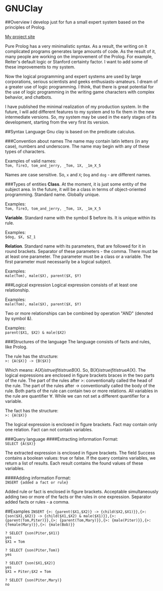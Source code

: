 # GNUClay
##Overview
I develop just for fun a small expert system based on the principles of Prolog.

[My project site](http://gnuclay.github.io/ "GNU Clay")

Pure Prolog has a very minimalistic syntax.
As a result, the writing on it complicated programs generates large amounts of code.
As the result of it, many people are working on the improvement of the Prolog.
For example, Reiter's default logic or Stanford certainty factor.
I want to add some of these improvements to my system.

Now the logical programming and expert systems are used by large corporations, serious scientists and geeks enthusiasts-amateurs.
I dream of a greater use of logic programming.
I think, that there is great potential for the use of logic programming in the writing game characters with complex behavior, and chatbots.

I have published the minimal realization of my production system.
In the future, I will add different features to my system and to fix them in the new intermediate versions.
So, my system may be used in the early stages of its development, starting from the very first its version.

##Syntax
Language Gnu clay is based on the predicate calculus.

###Convention about names
The name may contain latin letters (in any case), numbers and underscore.
The name may begin with any of these types of characters.

Examples of valid names:</br>
`Tom, fire3, tom_and_jerry, _Tom, 1X, _1m_X_5`

Names are case sensitive.
So, `x` and `X`; `Dog` and `dog` - are different names.

###Types of entities
**Class**. At the moment, it is just some entity of the subject area.
In the future, it will be a class in terms of object-oriented programming.
Standard name. Globally unique.

Examples: </br>
`Tom, fire3, tom_and_jerry, _Tom, 1X, _1m_X_5`

**Variable**. Standard name with the symbol $ before its. It is unique within its rule.

Examples: </br>
`$dog, $X, $Z_1`

**Relation**. Standard name with its parameters, that are followed for it in round brackets.
Separator of these parameters - the comma.
There must be at least one parameter.
The parameter must be a class or a variable.
The first parameter must necessarily be a logical subject.

Examples: </br>
`male(Tom), male($X), parent($X, $Y)`


###Logical expression
Logical expression consists of at least one relationship.

Examples: </br>
`male(Tom), male($X), parent($X, $Y)`

Two or more relationships can be combined by operation "AND" (denoted by symbol &).

Examples: </br>
`parent($X1, $X2) & male($X2)`

###Structures of the language
The language consists of facts and rules, like Prolog.

The rule has the structure:</br>
`>: {A($X)} -> {B($X)}`

Which means: A($X) is true if it is true B($X).
So, B($X) is true if it is true A($X).
The logical expressions are enclosed in figure brackets braces in the two parts of the rule.
The part of the rules after >: conventionally called the head of the rule.
The part of the rules after -> conventionally called the body of the rule.
Both parts of the rule can contain two or more relations.
All variables in the rule are quantifier ∀.
While we can not set a different quantifier for a variable.

The fact has the structure:</br>
`>: {A($X)}`

The logical expression is enclosed in figure brackets.
Fact may contain only one relation.
Fact can not contain variables.

###Query language
####Extracting information
Format: </br>
`SELECT {A($X)}`

The extracted expression is enclosed in figure brackets.
The field Success contains a boolean values: true or false.
If the query contains variables, we return a list of results.
Each result contains the found values of these variables.

####Adding information
Format: </br>
`INSERT {added a fact or rule}`

Added rule or fact is enclosed in figure brackets.
Acceptable simultaneously adding two or more of the facts or the rules in one expression.
Separator added facts or rules - a comma.

##Examples
`INSERT {>: {parent($X1,$X2)} -> {child($X2,$X1)}},{>: {son($X1,$X2)} -> {child($X1,$X2) & male($X1)}},{>: {parent(Tom,Piter)}},{>: {parent(Tom,Mary)}},{>: {male(Piter)}},{>: {female(Mary)}},{>: {male(Bob)}}`

`? SELECT {son(Piter,$X1)}`</br>
`yes`</br>
`$X1 = Tom`

`? SELECT {son(Piter,Tom)}`</br>
`yes`

`? SELECT {son($X1,$X2)}`</br>
`yes`</br>
`$X1 = Piter;$X2 = Tom`

`? SELECT {son(Piter,Mary)}`</br>
`no`
